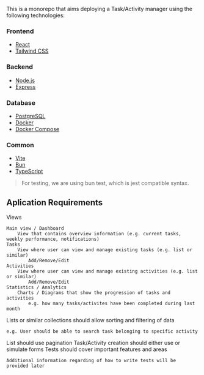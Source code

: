 This is a monorepo that aims deploying a Task/Activity manager using the following technologies:

### Frontend
- [React](https://reactjs.org/)
- [Tailwind CSS](https://tailwindcss.com/)

### Backend
- [Node.js](https://nodejs.org/)
- [Express](https://expressjs.com/)

### Database
- [PostgreSQL](https://www.postgresql.org/)
- [Docker](https://www.docker.com/)
- [Docker Compose](https://docs.docker.com/compose/)

### Common
- [Vite](https://vitejs.dev/)
- [Bun](https://bun.sh/)
- [TypeScript](https://www.typescriptlang.org/)
> For testing, we are using bun test, which is jest compatible syntax.

## Aplication Requirements

Views

    Main view / Dashboard
        View that contains overview information (e.g. current tasks, weekly performance, notifications)
    Tasks 
        View where user can view and manage existing tasks (e.g. list or similar)
            Add/Remove/Edit
    Activities
        View where user can view and manage existing activities (e.g. list or similar)
            Add/Remove/Edit
    Statistics / Analytics
        Charts / Diagrams that show the progression of tasks and activities
            e.g. how many tasks/activites have been completed during last month

Lists or similar collections should allow sorting and filtering of data

    e.g. User should be able to search task belonging to specific activity

List should use pagination
Task/Activity creation should either use or simulate forms
Tests should cover important features and areas 

    Additional information regarding of how to write tests will be provided later
